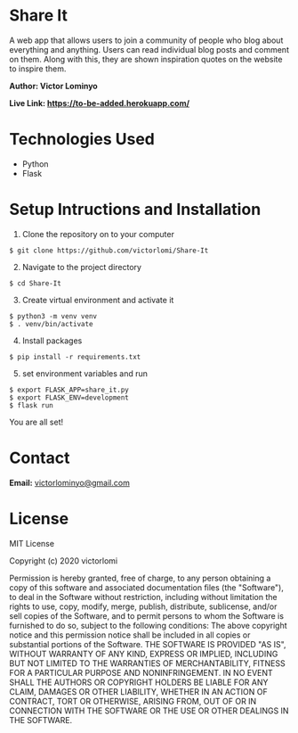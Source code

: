 # Share It

A web app that allows users to join a community of people who blog about everything and anything. Users can read individual blog posts and comment on them. Along with this, they are shown inspiration quotes on the website to inspire them.


**Author: Victor Lominyo**

**Live Link: https://to-be-added.herokuapp.com/**


Technologies Used
=

- Python 
- Flask

Setup Intructions and Installation
=

1. Clone the repository on to your computer
```
$ git clone https://github.com/victorlomi/Share-It
```



2. Navigate to the project directory 

```
$ cd Share-It
```

3. Create virtual environment and activate it

```
$ python3 -m venv venv
$ . venv/bin/activate
``` 

4. Install packages
```
$ pip install -r requirements.txt
```

5. set environment variables and run

```
$ export FLASK_APP=share_it.py
$ export FLASK_ENV=development
$ flask run
```



You are all set!



Contact
=

**Email:** victorlominyo@gmail.com

License
=

MIT License



Copyright (c) 2020 victorlomi



Permission is hereby granted, free of charge, to any person obtaining a copy
of this software and associated documentation files (the "Software"), to deal
in the Software without restriction, including without limitation the rights
to use, copy, modify, merge, publish, distribute, sublicense, and/or sell
copies of the Software, and to permit persons to whom the Software is
furnished to do so, subject to the following conditions:
The above copyright notice and this permission notice shall be included in all
copies or substantial portions of the Software.
THE SOFTWARE IS PROVIDED "AS IS", WITHOUT WARRANTY OF ANY KIND, EXPRESS OR
IMPLIED, INCLUDING BUT NOT LIMITED TO THE WARRANTIES OF MERCHANTABILITY,
FITNESS FOR A PARTICULAR PURPOSE AND NONINFRINGEMENT. IN NO EVENT SHALL THE
AUTHORS OR COPYRIGHT HOLDERS BE LIABLE FOR ANY CLAIM, DAMAGES OR OTHER
LIABILITY, WHETHER IN AN ACTION OF CONTRACT, TORT OR OTHERWISE, ARISING FROM,
OUT OF OR IN CONNECTION WITH THE SOFTWARE OR THE USE OR OTHER DEALINGS IN THE
SOFTWARE.
